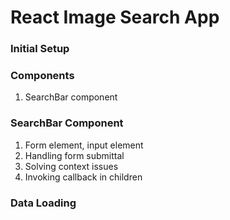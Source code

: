# React Image Search App

### Initial Setup

### Components

1.  SearchBar component

### SearchBar Component

1. Form element, input element
2. Handling form submittal
3. Solving context issues
4. Invoking callback in children

### Data Loading
